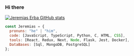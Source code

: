 ### Hi there
[![Jeremias Erba GitHub stats](https://github-readme-stats.vercel.app/api?username=JereDev19)](https://github.com/anuraghazra/github-readme-stats)
```js
const Jeremias = {
  pronuns: "he" | "him",
  code: [JavaScript, TypeScript, Python, C, HTML, CSS],
  tools: [React, Redux, Next, Node, Flask, Jest, Docker],
  DataBases: [Sql, MongoDB, PostgreSQL]
};
```

